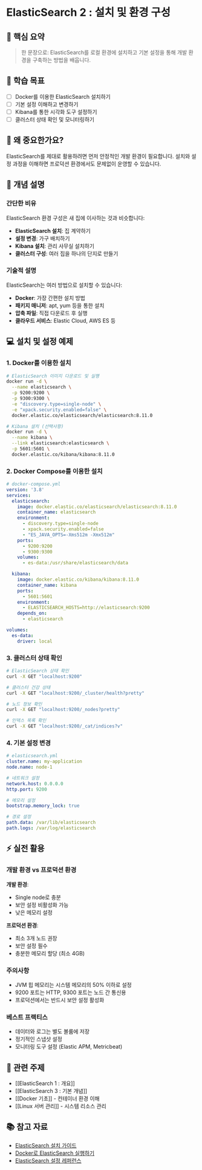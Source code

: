 # ElasticSearch 2 : 설치 및 환경 구성

## 📌 핵심 요약

> 한 문장으로: ElasticSearch를 로컬 환경에 설치하고 기본 설정을 통해 개발 환경을 구축하는 방법을 배웁니다.

## 🎯 학습 목표

- [ ] Docker를 이용한 ElasticSearch 설치하기
- [ ] 기본 설정 이해하고 변경하기
- [ ] Kibana를 통한 시각화 도구 설정하기
- [ ] 클러스터 상태 확인 및 모니터링하기

## 🤔 왜 중요한가요?

ElasticSearch를 제대로 활용하려면 먼저 안정적인 개발 환경이 필요합니다. 설치와 설정 과정을 이해하면 프로덕션 환경에서도 문제없이 운영할 수 있습니다.

## 📖 개념 설명

### 간단한 비유

ElasticSearch 환경 구성은 새 집에 이사하는 것과 비슷합니다:

- **ElasticSearch 설치**: 집 계약하기
- **설정 변경**: 가구 배치하기
- **Kibana 설치**: 관리 사무실 설치하기
- **클러스터 구성**: 여러 집을 하나의 단지로 만들기

### 기술적 설명

ElasticSearch는 여러 방법으로 설치할 수 있습니다:

- **Docker**: 가장 간편한 설치 방법
- **패키지 매니저**: apt, yum 등을 통한 설치
- **압축 파일**: 직접 다운로드 후 실행
- **클라우드 서비스**: Elastic Cloud, AWS ES 등

## 💻 설치 및 설정 예제

### 1. Docker를 이용한 설치

```bash
# ElasticSearch 이미지 다운로드 및 실행
docker run -d \
  --name elasticsearch \
  -p 9200:9200 \
  -p 9300:9300 \
  -e "discovery.type=single-node" \
  -e "xpack.security.enabled=false" \
  docker.elastic.co/elasticsearch/elasticsearch:8.11.0

# Kibana 설치 (선택사항)
docker run -d \
  --name kibana \
  --link elasticsearch:elasticsearch \
  -p 5601:5601 \
  docker.elastic.co/kibana/kibana:8.11.0
```

### 2. Docker Compose를 이용한 설치

```yaml
# docker-compose.yml
version: '3.8'
services:
  elasticsearch:
    image: docker.elastic.co/elasticsearch/elasticsearch:8.11.0
    container_name: elasticsearch
    environment:
      - discovery.type=single-node
      - xpack.security.enabled=false
      - "ES_JAVA_OPTS=-Xms512m -Xmx512m"
    ports:
      - 9200:9200
      - 9300:9300
    volumes:
      - es-data:/usr/share/elasticsearch/data

  kibana:
    image: docker.elastic.co/kibana/kibana:8.11.0
    container_name: kibana
    ports:
      - 5601:5601
    environment:
      - ELASTICSEARCH_HOSTS=http://elasticsearch:9200
    depends_on:
      - elasticsearch

volumes:
  es-data:
    driver: local
```

### 3. 클러스터 상태 확인

```bash
# ElasticSearch 상태 확인
curl -X GET "localhost:9200"

# 클러스터 건강 상태
curl -X GET "localhost:9200/_cluster/health?pretty"

# 노드 정보 확인
curl -X GET "localhost:9200/_nodes?pretty"

# 인덱스 목록 확인
curl -X GET "localhost:9200/_cat/indices?v"
```

### 4. 기본 설정 변경

```yaml
# elasticsearch.yml
cluster.name: my-application
node.name: node-1

# 네트워크 설정
network.host: 0.0.0.0
http.port: 9200

# 메모리 설정
bootstrap.memory_lock: true

# 경로 설정
path.data: /var/lib/elasticsearch
path.logs: /var/log/elasticsearch
```

## ⚡ 실전 활용

### 개발 환경 vs 프로덕션 환경

**개발 환경**:

- Single node로 충분
- 보안 설정 비활성화 가능
- 낮은 메모리 설정

**프로덕션 환경**:

- 최소 3개 노드 권장
- 보안 설정 필수
- 충분한 메모리 할당 (최소 4GB)

### 주의사항

- JVM 힙 메모리는 시스템 메모리의 50% 이하로 설정
- 9200 포트는 HTTP, 9300 포트는 노드 간 통신용
- 프로덕션에서는 반드시 보안 설정 활성화

### 베스트 프랙티스

- 데이터와 로그는 별도 볼륨에 저장
- 정기적인 스냅샷 설정
- 모니터링 도구 설정 (Elastic APM, Metricbeat)

## 🔗 관련 주제

- [[ElasticSearch 1 : 개요]]
- [[ElasticSearch 3 : 기본 개념]]
- [[Docker 기초]] - 컨테이너 환경 이해
- [[Linux 서버 관리]] - 시스템 리소스 관리

## 📚 참고 자료

- [ElasticSearch 설치 가이드](https://www.elastic.co/guide/en/elasticsearch/reference/current/install-elasticsearch.html)
- [Docker로 ElasticSearch 실행하기](https://www.elastic.co/guide/en/elasticsearch/reference/current/docker.html)
- [ElasticSearch 설정 레퍼런스](https://www.elastic.co/guide/en/elasticsearch/reference/current/settings.html)
